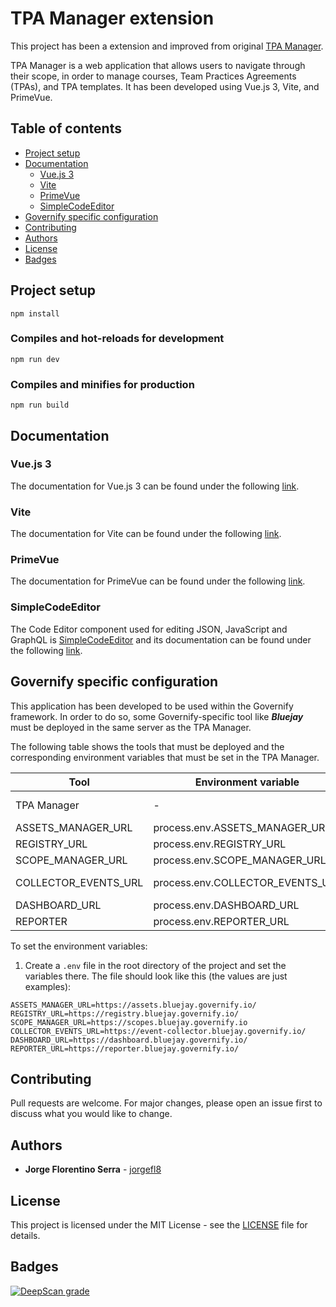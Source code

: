 # TPA Manager extension

This project has been a extension and improved from original [TPA Manager](https://github.com/MaToSan24/TPA-Manager).

TPA Manager is a web application that allows users to navigate through their scope, in order to manage courses, Team Practices Agreements (TPAs), and TPA templates. It has been developed using Vue.js 3, Vite, and PrimeVue.

## Table of contents

- [Project setup](#project-setup)
- [Documentation](#documentation)
  - [Vue.js 3](#vuejs-3)
  - [Vite](#vite)
  - [PrimeVue](#primevue)
  - [SimpleCodeEditor](#simplecodeeditor)
- [Governify specific configuration](#governify-specific-configuration)
- [Contributing](#contributing)
- [Authors](#authors)
- [License](#license)
- [Badges](#badges)


## Project setup
```
npm install
```

### Compiles and hot-reloads for development
```
npm run dev
```

### Compiles and minifies for production
```
npm run build
```

## Documentation

### Vue.js 3

The documentation for Vue.js 3 can be found under the following [link](https://vuejs.org/guide/introduction.html).

### Vite

The documentation for Vite can be found under the following [link](https://vitejs.dev/guide/).

### PrimeVue

The documentation for PrimeVue can be found under the following [link](https://primevue.org/).

### SimpleCodeEditor

The Code Editor component used for editing JSON, JavaScript and GraphQL is [SimpleCodeEditor](https://github.com/justcaliturner/simple-code-editor) and its documentation can be found under the following [link](https://simple-code-editor.vicuxd.com/).

## Governify specific configuration

This application has been developed to be used within the Governify framework. In order to do so, some Governify-specific tool like ***Bluejay*** must be deployed in the same server as the TPA Manager.

The following table shows the tools that must be deployed and the corresponding environment variables that must be set in the TPA Manager.

| Tool | Environment variable  | Default value | Example value |
| ---- | --------------------- | ------------- | ------------- |
| TPA Manager | - |  http://localhost:5173 | https://tpa-manager.bluejay.governify.io |
| ASSETS_MANAGER_URL | process.env.ASSETS_MANAGER_URL | http://localhost:5200 | https://assets.bluejay.governify.io/ |
| REGISTRY_URL | process.env.REGISTRY_URL | http://localhost:5400 | https://registry.bluejay.governify.io/ |
| SCOPE_MANAGER_URL | process.env.SCOPE_MANAGER_URL | http://localhost:5700 | https://scopes.bluejay.governify.io |
| COLLECTOR_EVENTS_URL | process.env.COLLECTOR_EVENTS_URL | http://localhost:5500 | https://event-collector.bluejay.governify.io/ |
| DASHBOARD_URL | process.env.DASHBOARD_URL | http://localhost:5600 | https://dashboard.bluejay.governify.io/ |
| REPORTER | process.env.REPORTER_URL | http://localhost:5300 | https://reporter.bluejay.governify.io/ |




To set the environment variables:

1. Create a `.env` file in the root directory of the project and set the variables there. The file should look like this (the values are just examples):

```
ASSETS_MANAGER_URL=https://assets.bluejay.governify.io/
REGISTRY_URL=https://registry.bluejay.governify.io/
SCOPE_MANAGER_URL=https://scopes.bluejay.governify.io
COLLECTOR_EVENTS_URL=https://event-collector.bluejay.governify.io/
DASHBOARD_URL=https://dashboard.bluejay.governify.io/
REPORTER_URL=https://reporter.bluejay.governify.io/
```

## Contributing
Pull requests are welcome. For major changes, please open an issue first to discuss what you would like to change.

## Authors

* **Jorge Florentino Serra** - [jorgefl8](https://github.com/jorgefl8)

## License

This project is licensed under the MIT License - see the [LICENSE](LICENSE) file for details.

## Badges

[![DeepScan grade](https://deepscan.io/api/teams/24171/projects/27402/branches/875329/badge/grade.svg)](https://deepscan.io/dashboard#view=project&tid=24171&pid=27402&bid=875329)
